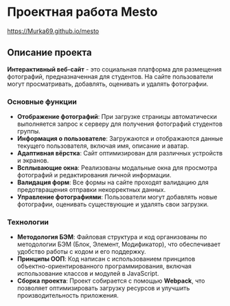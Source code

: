 # Проектная работа Mesto

https://Murka69.github.io/mesto

## Описание проекта

**Интерактивный веб-сайт** - это социальная платформа для размещения фотографий, предназначенная для студентов. На сайте пользователи могут просматривать, добавлять, оценивать и удалять фотографии. 

### Основные функции

- **Отображение фотографий**: При загрузке страницы автоматически выполняется запрос к серверу для получения фотографий студентов группы.
- **Информация о пользователе**: Загружаются и отображаются данные текущего пользователя, включая имя, описание и аватар.
- **Адаптивная вёрстка**: Сайт оптимизирован для различных устройств и экранов.
- **Всплывающие окна**: Реализованы модальные окна для просмотра фотографий и редактирования личной информации.
- **Валидация форм**: Все формы на сайте проходят валидацию для предотвращения отправки некорректных данных.
- **Управление фотографиями**: Пользователи могут добавлять новые фотографии, оценивать существующие и удалять свои загрузки.

### Технологии

- **Методология БЭМ**: Файловая структура и код организованы по методологии БЭМ (Блок, Элемент, Модификатор), что обеспечивает удобство работы с кодом и его поддержку.
- **Принципы ООП**: Код написан с использованием принципов объектно-ориентированного программирования, включая использование классов и модулей в JavaScript.
- **Сборка проекта**: Проект собирается с помощью **Webpack**, что позволяет оптимизировать загрузку ресурсов и улучшить производительность приложения.

